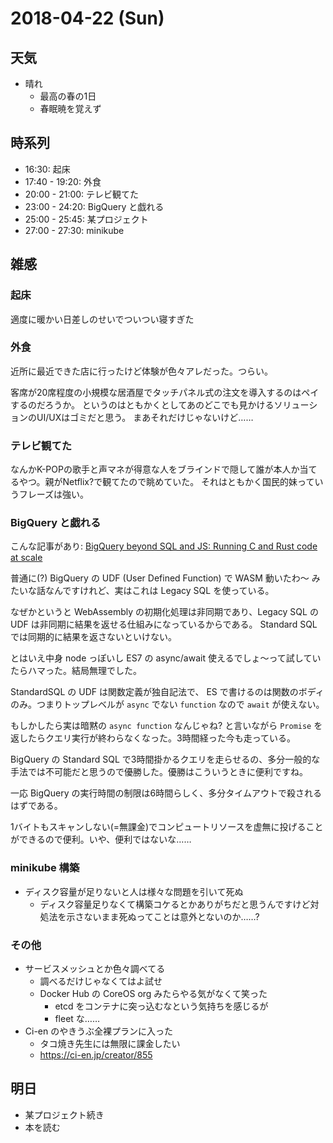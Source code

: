 # 2018-04-22 (Sun)

## 天気

- 晴れ
  - 最高の春の1日
  - 春眠暁を覚えず

## 時系列

- 16:30: 起床
- 17:40 - 19:20: 外食
- 20:00 - 21:00: テレビ観てた
- 23:00 - 24:20: BigQuery と戯れる
- 25:00 - 25:45: 某プロジェクト
- 27:00 - 27:30: minikube

## 雑感

### 起床

適度に暖かい日差しのせいでついつい寝すぎた

### 外食

近所に最近できた店に行ったけど体験が色々アレだった。つらい。

客席が20席程度の小規模な居酒屋でタッチパネル式の注文を導入するのはペイするのだろうか。
というのはともかくとしてあのどこでも見かけるソリューションのUI/UXはゴミだと思う。
まあそれだけじゃないけど……

### テレビ観てた

なんかK-POPの歌手と声マネが得意な人をブラインドで隠して誰が本人か当てるやつ。親がNetflix?で観てたので眺めていた。
それはともかく国民的妹っていうフレーズは強い。

### BigQuery と戯れる

こんな記事があり: [BigQuery beyond SQL and JS: Running C and Rust code at scale](https://medium.com/@hoffa/bigquery-beyond-sql-and-js-running-c-and-rust-code-at-scale-33021763ee1f)

普通に(?) BigQuery の UDF (User Defined Function) で WASM 動いたわ〜 みたいな話なんですけれど、実はこれは Legacy SQL を使っている。

なぜかというと WebAssembly の初期化処理は非同期であり、Legacy SQL の UDF は非同期に結果を返せる仕組みになっているからである。
Standard SQL では同期的に結果を返さないといけない。

とはいえ中身 node っぽいし ES7 の async/await 使えるでしょ〜って試していたらハマった。結局無理でした。

StandardSQL の UDF は関数定義が独自記法で、 ES で書けるのは関数のボディのみ。つまりトップレベルが `async` でない `function` なので `await` が使えない。

もしかしたら実は暗黙の `async function` なんじゃね? と言いながら `Promise` を返したらクエリ実行が終わらなくなった。3時間経った今も走っている。

BigQuery の Standard SQL で3時間掛かるクエリを走らせるの、多分一般的な手法では不可能だと思うので優勝した。優勝はこういうときに便利ですね。

一応 BigQuery の実行時間の制限は6時間らしく、多分タイムアウトで殺されるはずである。

1バイトもスキャンしない(=無課金)でコンピュートリソースを虚無に投げることができるので便利。いや、便利ではないな……

### minikube 構築

- ディスク容量が足りないと人は様々な問題を引いて死ぬ
  - ディスク容量足りなくて構築コケるとかありがちだと思うんですけど対処法を示さないまま死ぬってことは意外とないのか……?

### その他

- サービスメッシュとか色々調べてる
  - 調べるだけじゃなくてはよ試せ
  - Docker Hub の CoreOS org みたらやる気がなくて笑った
    - etcd をコンテナに突っ込むなという気持ちを感じるが
    - fleet な……
- Ci-en のやきうぶ全裸プランに入った
  - タコ焼き先生には無限に課金したい
  - https://ci-en.jp/creator/855

## 明日

- 某プロジェクト続き
- 本を読む
